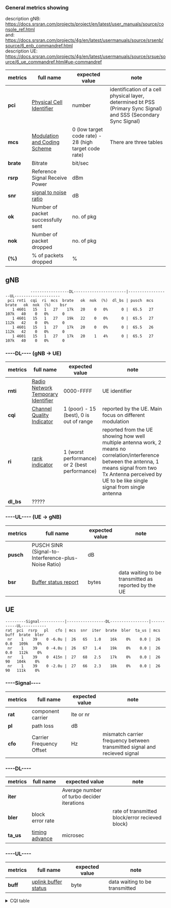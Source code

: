 ### General metrics showing 
description gNB: https://docs.srsran.com/projects/project/en/latest/user_manuals/source/console_ref.html \
and: https://docs.srsran.com/projects/4g/en/latest/usermanuals/source/srsenb/source/6_enb_commandref.html \
description UE: https://docs.srsran.com/projects/4g/en/latest/usermanuals/source/srsue/source/6_ue_commandref.html#ue-commandref 

| metrics | full name | expected value | note |
|---|---|---|---|
|**pci**|[Physical Cell Identifier](https://www.sharetechnote.com/html/Handbook_LTE_PCI.html)| number|identification of a cell physical layer, determined bt PSS (Primary Sync Signal) and SSS (Secondary Sync Signal) |
|**mcs**|[Modulation and Coding Scheme](https://www.sharetechnote.com/html/5G/5G_MCS_TBS_CodeRate.html)| 0 (low target code rate) - 28 (high target code rate) | There are three tables |
|**brate**|Bitrate| bit/sec |
|**rsrp** |Reference Signal Receive Power | dBm |
|**snr**| [signal to noise ratio](https://www.sharetechnote.com/html/RF_Handbook_SNR.html) | dB |
|**ok**|Number of packet successfully sent| no. of pkg |
|**nok**|Number of packet dropped| no. of pkg |
|**(%)**|% of packets dropped| % |

 
## gNB
```
           -----------------DL-----------------------|------------------UL--------------------
 pci rnti  cqi  ri  mcs  brate   ok  nok  (%)  dl_bs | pusch  mcs  brate   ok  nok  (%)    bsr
   1 4601   15   1   27    17k   20    0   0%      0 |  65.5   27   107k   40    0   0%      0
   1 4601   15   1   27    19k   22    0   0%      0 |  65.5   27   112k   42    0   0%      0
   1 4601   15   1   27    17k   20    0   0%      0 |  65.5   26   112k   42    0   0%      0
   1 4601   15   1   27    17k   20    1   4%      0 |  65.5   27   107k   40    0   0%      0
```

### ----DL---- (gNB -> UE)
| metrics | full name | expected value | note |
|---|---|---|---|
|**rnti**|[Radio Network Temporary Identifier](https://www.sharetechnote.com/html/5G/5G_RNTI.html)| 0000-FFFF |UE identifier|
|**cqi**|[Channel Quality Indicator](https://www.sharetechnote.com/html/Handbook_LTE_CQI.html)|1 (poor) - 15 (best), 0 is out of range|reported by the UE. Main focus on different modulation |
|**ri**| [rank indicator](https://www.sharetechnote.com/html/Handbook_LTE_RI.html) | 1 (worst performance) or 2 (best performance) | reported from the UE showing how well multiple antenna work, 2 means no correlation/interference between the antenna, 1 means signal from two Tx Antenna perceived by UE to be like single signal from single antenna |
|**dl_bs**| ????? |

### ----UL---- (UE -> gNB)
| metrics | full name | expected value | note |
|---|---|---|---|
|**pusch**| PUSCH SINR (Signal-to-Interference-plus-Noise Ratio) | dB |
|**bsr**|[Buffer status report](https://www.sharetechnote.com/html/Handbook_LTE_BSR.html)| bytes |data waiting to be transmitted as reported by the UE |

## UE
```
---------Signal-----------|-----------------DL-----------------|-----------UL-----------
rat  pci  rsrp   pl   cfo | mcs  snr  iter  brate  bler  ta_us | mcs   buff  brate  bler
 nr    1    39    0 -6.0u |  26   65   1.0    16k    0%    0.0 |  26    0.0   109k    0%
 nr    1    39    0 -4.0u |  26   67   1.4    19k    0%    0.0 |  26    0.0   112k    0%
 nr    1    39    0  415n |  27   68   2.5    17k    0%    0.0 |  26     90   104k    0%
 nr    1    39    0 -2.0u |  27   66   2.3    18k    0%    0.0 |  26     90   111k    0%
```
### ----Signal----
| metrics | full name | expected value | note |
|---|---|---|---|
|**rat** |component carrier|lte or nr|
|**pl**| path loss | dB |
|**cfo**| Carrier Frequency Offset | Hz | mismatch carrier frequency between transmitted signal and recieved signal |

### ----DL----
| metrics | full name | expected value | note |
|---|---|---|---|
|**iter**| | Average number of turbo decider iterations |
|**bler**| block error rate | | rate of transmitted block/error recieved block) |
|**ta_us**| [timing advance](https://www.sharetechnote.com/html/Handbook_LTE_TimingAdvance.html) | microsec |

### ----UL----
| metrics | full name | expected value | note |
|---|---|---|---|
|**buff**| [uplink buffer status](https://www.sharetechnote.com/html/Handbook_LTE_BSR.html) | byte | data waiting to be transmitted |


<details>
  <summary>CQI table</summary>

  ### [CQI table](https://www.sharetechnote.com/html/5G/5G_CSI_Report.html)
  38.214 - Table 5.2.2.1-3: 4-bit CQI Table 2 \ 
  support 256 QAM - Target transport block error rate not exceed 0.1
  | CQI index | code rate x 1024 | modulation | efficiency |
  |---|---|---|---|
  | 0 |  | out of range |
  | 1 | 78 | QPSK | 0.1523 |
  | 2 | 193 | QPSK | 0.3770 |
  | 3 | 449 | QPSK | 0.8770 |
  | 4 | 378 | 16QAM | 1.4766 |
  | 5 | 490 | 16QAM | 1.9141 |
  | 6 | 616 | 16QAM | 2.4063 |
  | 7 | 466 | 64QAM | 2.7305 |
  | 8 | 567 | 64QAM | 3.3223 |
  | 9 | 666 | 64QAM | 3.9023 |
  | 10 | 772 | 64QAM | 4.5234 |
  | 11 | 873 | 64QAM | 5.1152 |
  | 12 | 711 | 256QAM | 5.5547 |
  | 13 | 797 | 256QAM | 6.2266 |
  | 14 | 885 | 256QAM | 6.9141 |
  | 15 | 948 | 256QAM | 7.4063 |
</details>
